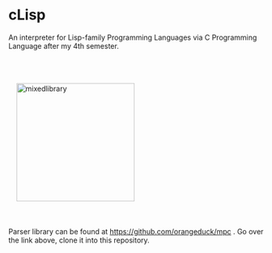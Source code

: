 # cLisp


An interpreter for Lisp-family Programming Languages via C Programming Language after my 4th semester.

<br/><br/><br/>
&nbsp;&nbsp;&nbsp;
<img width="233" alt="mixedlibrary" src="https://user-images.githubusercontent.com/23126077/45254564-205f3c00-b383-11e8-8785-182339608fa6.png">
<br/><br/><br/>

Parser library can be found at https://github.com/orangeduck/mpc .
Go over the link above, clone it into this repository.
